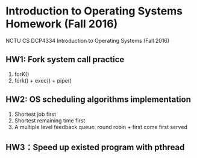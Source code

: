 # Introduction to Operating Systems Homework (Fall 2016)
NCTU CS DCP4334 Introduction to Operating Systems (Fall 2016)

## HW1: Fork system call practice
1. forK()
2. fork() + exec() + pipe()

## HW2: OS scheduling algorithms implementation
1. Shortest job first
2. Shortest remaining time first
3. A multiple level feedback queue: round robin + first come first served
       
## HW3：Speed up existed program with pthread
